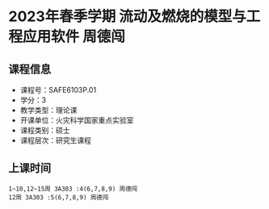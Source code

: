 # 2023年春季学期 流动及燃烧的模型与工程应用软件 周德闯






## 课程信息

- 课程号：SAFE6103P.01
- 学分：3
- 教学类型：理论课
- 开课单位：火灾科学国家重点实验室
- 课程类别：硕士
- 课程层次：研究生课程

## 上课时间

```
1~10,12~15周 3A303 :4(6,7,8,9) 周德闯
12周 3A303 :5(6,7,8,9) 周德闯
```

